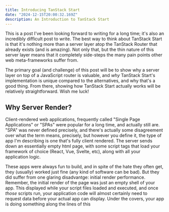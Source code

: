 ```yaml
---
title: Introducing TanStack Start
date: "2024-12-15T20:00:32.169Z"
description: An Introduction to TanStack Start
---
```


This is a post I've been looking forward to writing for a long time; it's also an incredibly difficult post to write. The best way to think about TanStack Start is that it's nothing more than a server layer atop the TanStack Router that already exists (and is amazing). Not only that, but the thin nature of this server layer means that it completely side-steps the many pain points other web meta-frameworks suffer from.

The primary goal (and challenge) of this post will be to show why a server layer on top of a JavaScript router is valuable, and _why_ TanStack Start's implementation is unique compared to the alternatives, and why that's a good thing. From there, showing how TanStack Start actually works will be relatively straightforward. Wish me luck!

## Why Server Render?

Client-rendered web applications, frequently called "Single Page Applications" or "SPAs" were popular for a long time, and actually still are. "SPA" was never defined precisely, and there's actually some disagreement over what the term means, precisely, but however you define it, the type of app I'm describing is one that's fully client rendered. The server sends down an essentially empty html page, with some script tags that load your framework of choice (React, Vue, Svelte, etc), along with all your application logic.

These apps were always fun to build, and in spite of the hate they often get, they (usually) worked just fine (any kind of software can be bad). But they did suffer from one glaring disadvantge: initial render performance. Remember, the initial render of the page was just an empty shell of your app. This displayed while your script files loaded and executed, and once _those_ scripts run, your application code will almost certainly need to request data before your actual app can display. Under the covers, your app is doing something along the lines of this
